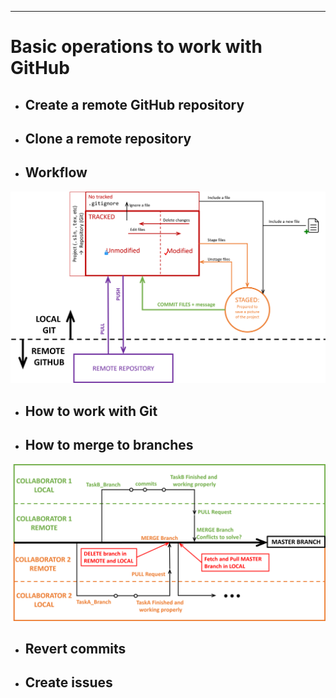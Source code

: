 ---
# Basic operations to work with GitHub 


 *  ## Create a remote GitHub repository
 *  ## Clone a remote repository 
 *  ## Workflow
   
![](/figures/GHStates.png)


  * ## How to work with Git
  * ## How to merge to branches
   
 ![](/figures/WorkFlowGit.png)
 
  * ## Revert commits 
  * ## Create issues
 
